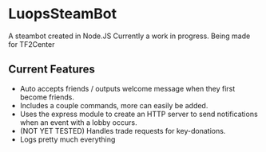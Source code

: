 # LuopsSteamBot
A steambot created in Node.JS 
Currently a work in progress.
Being made for TF2Center

## Current Features
- Auto accepts friends / outputs welcome message when they first become friends.
- Includes a couple commands, more can easily be added.
- Uses the express module to create an HTTP server to send notifications when an event with a lobby occurs.
- (NOT YET TESTED) Handles trade requests for key-donations. 
- Logs pretty much everything
